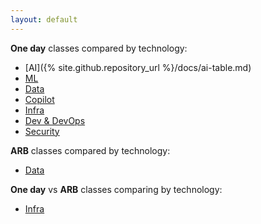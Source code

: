```yaml
---
layout: default
---
```




**One day** classes compared by technology:

- [AI]({% site.github.repository_url %}/docs/ai-table.md)
- [ML](./docs/ml-table.md)
- [Data](./docs/dp-table.md)
- [Copilot](./docs/copilot-table.md)
- [Infra](./docs/admin-table.md)
- [Dev & DevOps](./docs/dev-table.md)
- [Security](./docs/security-table.md)   
     
**ARB** classes compared by technology:

- [Data](./docs/dp-table-arb.md)

**One day** vs **ARB** classes comparing by technology:     
   
- [Infra](./docs/admin-compare.md)





